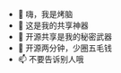 - 👋 嗨，我是烤脑
- 👀 这是我的共享神器
- 🌱 开源共享是我的秘密武器
- 💞️ 开源两分钟，少圈五毛钱
- 📫 不要告诉别人哦

<!---
CowNowK/CowNowK is a ✨ special ✨ repository because its `README.md` (this file) appears on your GitHub profile.
You can click the Preview link to take a look at your changes.
--->
